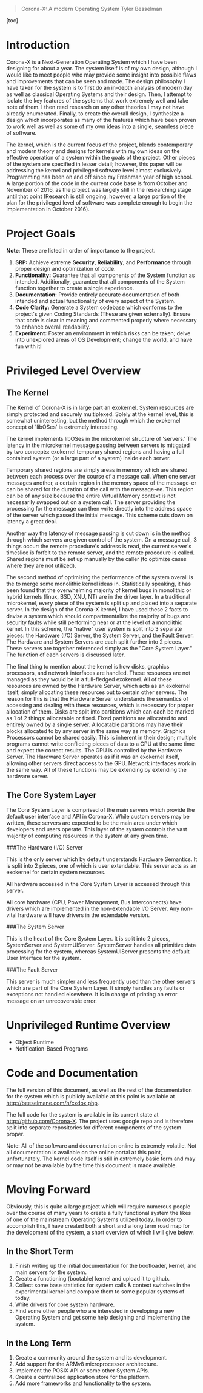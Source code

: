 > Corona-X: A modern Operating System
> Tyler Besselman

[toc]

Introduction
============

Corona-X is a Next-Generation Operating System which I have been designing for about a year. The system itself is of my own design, although I would like to meet people who may provide some insight into possible flaws and improvements that can be seen and made. The design philosophy I have taken for the system is to first do an in-depth analysis of modern day as well as classical Operating Systems and their design. Then, I attempt to isolate the key features of the systems that work extremely well and take note of them. I then read research on any other theories I may not have already enumerated. Finally, to create the overall design, I synthesize a design which incorporates as many of the features which have been proven to work well as well as some of my own ideas into a single, seamless piece of software.

The kernel, which is the current focus of the project, blends contemporary and modern theory and designs for kernels with my own ideas on the effective operation of a system within the goals of the project. Other pieces of the system are specified in lesser detail; however, this paper will be addressing the kernel and privileged software level almost exclusively. Programming has been on and off since my Freshman year of high school. A large portion of the code in the current code base is from October and November of 2016, as the project was largely still in the researching stage until that point (Research is still ongoing, however, a large portion of the plan for the privileged level of software was complete enough to begin the implementation in October 2016).

Project Goals
=============

**Note**: These are listed in order of importance to the project.

1. **SRP:** Achieve extreme **Security**, **Reliability**, and **Performance** through proper design and optimization of code.
2. **Functionality:** Guarantee that all components of the System function as intended. Additionally, guarantee that all components of the System function together to create a single experience.
3. **Documentation:** Provide entirely accurate documentation of both intended and actual functionality of every aspect of the System.
4. **Code Clarity:** Generate a System codebase which conforms to the project's given Coding Standards (These are given externally). Ensure that code is clear in meaning and commented properly where necessary to enhance overall readability.
5. **Experiment:** Foster an environment in which risks can be taken; delve into unexplored areas of OS Development; change the world, and have fun with it!

Privileged Level Overview
=========================

The Kernel
----------

The Kernel of Corona-X is in large part an exokernel. System resources are simply protected and securely multiplexed. Solely at the kernel level, this is somewhat uninteresting, but the method through which the exokernel concept of 'libOSes' is extremely interesting.

The kernel implements libOSes in the microkernel structure of 'servers.' The latency in the microkernel message passing between servers is mitigated by two concepts: exokernel temporary shared regions and having a full contained system (or a large part of a system) inside each server.

Temporary shared regions are simply areas in memory which are shared between each process over the course of a message call. When one server messages another, a certain region in the memory space of the message-er can be shared for the duration of the call with the message-ee. This region can be of any size because the entire Virtual Memory context is not necessarily swapped out on a system call. The server providing the processing for the message can then write directly into the address space of the server which passed the initial message. This scheme cuts down on latency a great deal.

Another way the latency of message passing is cut down is in the method through which servers are given control of the system. On a message call, 3 things occur: the remote procedure's address is read, the current server's timeslice is forfeit to the remote server, and the remote procedure is called. Shared regions must be set up manually by the caller (to optimize cases where they are not utilized).

The second method of optimizing the performance of the system overall is the to merge some monolithic kernel ideas in. Statistically speaking, it has been found that the overwhelming majority of kernel bugs in monolithic or hybrid kernels (linux, BSD, XNU, NT) are in the driver layer. In a traditional microkernel, every piece of the system is split up and placed into a separate server. In the design of the Corona-X kernel, I have used these 2 facts to devise a system which should compartmentalize the majority of bugs and security faults while still performing near or at the level of a monolithic kernel. In this scheme, the "native" user system is split into 3 separate pieces: the Hardware (I/O) Server, the System Server, and the Fault Server. The Hardware and System Servers are each split further into 2 pieces. These servers are together referenced simply as the "Core System Layer." The function of each servers is discussed later.

The final thing to mention about the kernel is how disks, graphics processors, and network interfaces are handled. These resources are not managed as they would be in a full-fledged exokernel. All of these resources are owned by the Hardware Server, which acts as an exokernel itself, simply allocating these resources out to certain other servers. The reason for this is that the Hardware Server understands the semantics of accessing and dealing with these resources, which is necessary for proper allocation of them. Disks are split into partitions which can each be marked as 1 of 2 things: allocatable or fixed. Fixed partitions are allocated to and entirely owned by a single server. Allocatable partitions may have their blocks allocated to by any server in the same way as memory. Graphics Processors cannot be shared easily. This is inherent in their design; multiple programs cannot write conflicting pieces of data to a GPU at the same time and expect the correct results. The GPU is controlled by the Hardware Server. The Hardware Server operates as if it was an exokernel itself, allowing other servers direct access to the GPU. Network interfaces work in the same way. All of these functions may be extending by extending the hardware server.

The Core System Layer
---------------------

The Core System Layer is comprised of the main servers which provide the default user interface and API in Corona-X. While custom servers may be written, these servers are expected to be the main area under which developers and users operate. This layer of the system controls the vast majority of computing resources in the system at any given time.

###The Hardware (I/O) Server

This is the only server which by default understands Hardware Semantics. It is split into 2 pieces, one of which is user extendable. This server acts as an exokernel for certain system resources.

All hardware accessed in the Core System Layer is accessed through this server.

All core hardware (CPU, Power Management, Bus Interconnects) have drivers which are implemented in the non-extendable I/O Server. Any non-vital hardware will have drivers in the extendable version.

###The System Server

This is the heart of the Core System Layer. It is split into 2 pieces, SystemServer and SystemUIServer. SystemServer handles all primitive data processing for the system, whereas SystemUIServer presents the default User Interface for the system.

###The Fault Server

This server is much simpler and less frequently used than the other servers which are part of the Core System Layer. It simply handles any faults or exceptions not handled elsewhere. It is in charge of printing an error message on an unrecoverable error.

Unprivileged Runtime Overview
=============================

- Object Runtime
- Notification-Based Programs

Code and Documentation
======================

The full version of this document, as well as the rest of the documentation for the system which is publicly available at this point is available at http://beeselmane.com/h/cxdox.php.

The full code for the system is available in its current state at http://github.com/Corona-X. The project uses google repo and is therefore split into separate repositories for different components of the system proper.

Note: All of the software and documentation online is extremely volatile. Not all documentation is available on the online portal at this point, unfortunately. The kernel code itself is still in extremely basic form and may or may not be available by the time this document is made available.

Moving Forward
==============

Obviously, this is quite a large project which will require numerous people over the course of many years to create a fully functional system the likes of one of the mainstream Operating Systems utilized today. In order to accomplish this, I have created both a short and a long term road map for the development of the system, a short overview of which I will give below.

In the Short Term
-----------------

1. Finish writing up the initial documentation for the bootloader, kernel, and main servers for the system.
2. Create a functioning (bootable) kernel and upload it to github.
3. Collect some base statistics for system calls & context switches in the experimental kernel and compare them to some popular systems of today.
4. Write drivers for core system hardware.
5. Find some other people who are interested in developing a new Operating System and get some help designing and implementing the system.

In the Long Term
----------------

1. Create a community around the system and its development.
2. Add support for the ARMv8 microprocessor architecture.
3. Implement the POSIX API or some other System APIs.
4. Create a centralized application store for the platform.
5. Add more frameworks and functionality to the system.
